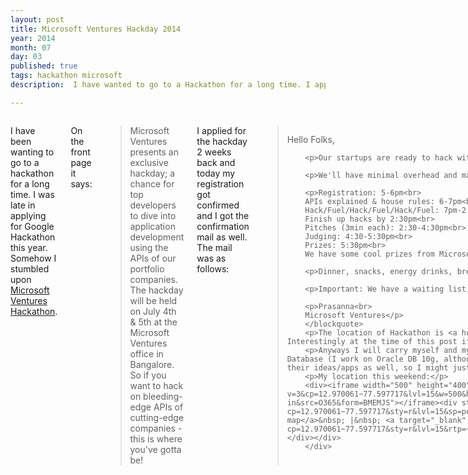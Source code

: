 ```yaml
---
layout: post
title: Microsoft Ventures Hackday 2014
year: 2014
month: 07
day: 03
published: true
tags: hackathon microsoft
description:  I have wanted to go to a Hackathon for a long time. I applied for a Hackathon (Hackday) 2 weeks ago which is being organized by Microsoft Ventures, got the approval for it today.

---
```

<div class="row">
	<div class="span9 columns">
		<p>I have been wanting to go to a hackathon for a long time. I was late in applying for Google Hackathon this year. Somehow I stumbled upon <a href="https://hacknight.in/microsoftventures/2014s-bangalore#/participants" target="_blank">Microsoft Ventures Hackathon</a>.</p>
		<p>On the front page it says:</p>
		<blockquote>Microsoft Ventures presents an exclusive hackday; a chance for top developers to dive into application development using the APIs of our portfolio companies. The hackday will be held on July 4th & 5th at the Microsoft Ventures office in Bangalore. So if you want to hack on bleeding-edge APIs of cutting-edge companies - this is where you've gotta be!
		</blockquote>
		<p>I applied for the hackday 2 weeks back and today my registration got confirmed and I got the confirmation mail as well. The mail was as follows:</p>
		<blockquote>
		<p>Hello Folks,</p>
		
		<p>Our startups are ready to hack with you on their brand-spanking-new APIs and we hope you're as revved up as we are!</p>
		
		<p>We'll have minimal overhead and maximal hacking:</p>
		
		<p>Registration: 5-6pm<br>
		APIs explained & house rules: 6-7pm<br>
		Hack/Fuel/Hack/Fuel/Hack/Fuel: 7pm-2:30pm<br>
		Finish up hacks by 2:30pm<br>
		Pitches (3min each): 2:30-4:30pm<br>
		Judging: 4:30-5:30pm<br>
		Prizes: 5:30pm<br>
		We have some cool prizes from Microsoft Ventures and also from our startups.</p>
		
		<p>Dinner, snacks, energy drinks, breakfast & lunch provided - BRAINS, BODIES, & LAPTOPS are things you should bring :)</p>
		
		<p>Important: We have a waiting list, so if any of you are not coming tomorrow, please let us know ASAP, so we can admit people on the waitlist.</p>
		
		<p>Prasanna<br>
		Microsoft Ventures</p>
		</blockquote>
		<p>The location of Hackathon is <a href="http://binged.it/1lrHFc7" target="_blank">Ground Floor of Microsoft Vigyan</a>, Lavelle Road, Bangalore, Karnataka, India. Interestingly at the time of this post if you search for this location on Google maps then you won't get any result.. Nice work Google!</p>
		<p>Anyways I will carry myself and my Dell 2520 to this location and see how it goes. I am an Oracle Apps developer, so I can definitely help out someone with Database (I work on Oracle DB 10g, although nobody will be using Oracle!). Other than that I am a fair presenter. In the mail as you can see the devs need to pitch their ideas/apps as well, so I might just be helpful there.</p>
		<p>My location this weekend:</p>
		<div><iframe width="500" height="400" frameborder="0" src="http://www.bing.com/maps/embed/viewer.aspx?v=3&cp=12.970061~77.597717&lvl=15&w=500&h=400&sty=r&typ=d&pp=Microsoft%20Ventures%20Lavelle%20Road%2C%20Bengaluru%2C%20Karnataka~~12.971110~77.597717&ps=&dir=0&mkt=en-in&src=O365&form=BMEMJS"></iframe><div style="margin: 12px 0 0 0;"><a target="_blank" href="http://www.bing.com/maps/?cp=12.970061~77.597717&sty=r&lvl=15&sp=point.12.971110_77.597717_Microsoft%20Ventures%20Lavelle%20Road%2C%20Bengaluru%2C%20Karnataka_&mm_embed=map">View larger map</a>&nbsp; |&nbsp; <a target="_blank" href="http://www.bing.com/maps/?cp=12.970061~77.597717&sty=r&lvl=15&rtp=~pos.12.971110_77.597717_Microsoft%20Ventures%20Lavelle%20Road%2C%20Bengaluru%2C%20Karnataka_&mm_embed=dir">Get directions</a></div></div>
		</div>
 </div> 
